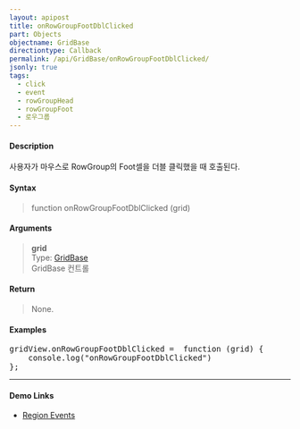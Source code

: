 ```yaml
---
layout: apipost
title: onRowGroupFootDblClicked
part: Objects
objectname: GridBase
directiontype: Callback
permalink: /api/GridBase/onRowGroupFootDblClicked/
jsonly: true
tags:
  - click
  - event
  - rowGroupHead
  - rowGroupFoot
  - 로우그룹
---
```



#### Description

 사용자가 마우스로 RowGroup의 Foot셀을 더블 클릭했을 때 호출된다.  

#### Syntax

> function onRowGroupFootDblClicked (grid)  

#### Arguments

> **grid**  
> Type: [GridBase](/api/GridBase/)  
> GridBase 컨트롤  

#### Return

> None.  

#### Examples 

<pre class="prettyprint">
gridView.onRowGroupFootDblClicked =  function (grid) {
    console.log("onRowGroupFootDblClicked")
};
</pre>

---

#### Demo Links

* [Region Events](http://demo.realgrid.com/Demo/RegionEvents)